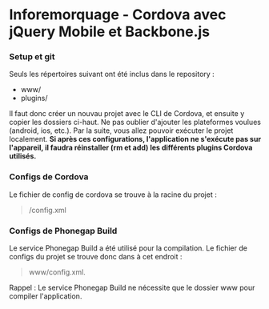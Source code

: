# Inforemorquage - Cordova avec jQuery Mobile et Backbone.js

### Setup et git
Seuls les répertoires suivant ont été inclus dans le repository : 

  - www/
  - plugins/

Il faut donc créer un nouvau projet avec le CLI de Cordova, et ensuite y copier les dossiers ci-haut. Ne pas oublier d'ajouter les plateformes voulues (android, ios, etc.). Par la suite, vous allez pouvoir exécuter le projet localement. **Si après ces configurations, l'application ne s'exécute pas sur l'appareil, il faudra réinstaller (rm et add) les différents plugins Cordova utilisés.**

### Configs de Cordova
Le fichier de config de cordova se trouve à la racine du projet : 
> /config.xml


### Configs de Phonegap Build
Le service Phonegap Build a été utilisé pour la compilation. Le fichier de configs du projet se trouve donc dans à cet endroit :  
> www/config.xml.

Rappel : Le service Phonegap Build ne nécessite que le dossier www pour compiler l'application.
